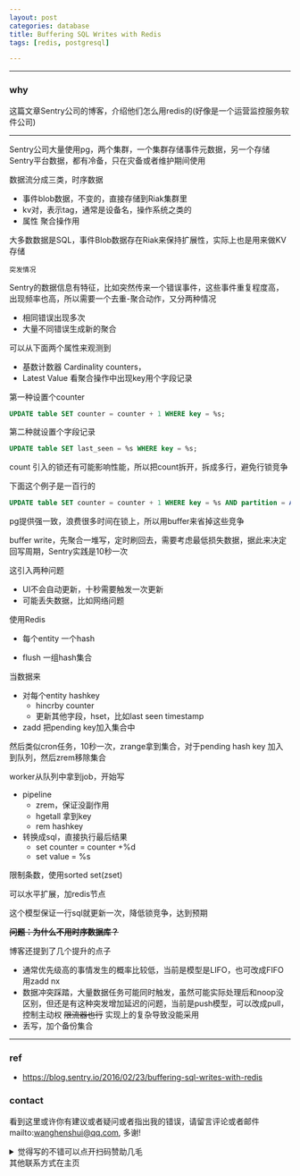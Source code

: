 ```yaml
---
layout: post
categories: database
title: Buffering SQL Writes with Redis
tags: [redis, postgresql]

---
```


  

---

### why

这篇文章Sentry公司的博客，介绍他们怎么用redis的(好像是一个运营监控服务软件公司)

----

Sentry公司大量使用pg，两个集群，一个集群存储事件元数据，另一个存储Sentry平台数据，都有冷备，只在灾备或者维护期间使用

数据流分成三类，时序数据

- 事件blob数据，不变的，直接存储到Riak集群里
- kv对，表示tag，通常是设备名，操作系统之类的
- 属性 聚合操作用

大多数数据是SQL，事件Blob数据存在Riak来保持扩展性，实际上也是用来做KV存储

`突发情况`

Sentry的数据信息有特征，比如突然传来一个错误事件，这些事件重复程度高，出现频率也高，所以需要一个去重-聚合动作，又分两种情况

- 相同错误出现多次
- 大量不同错误生成新的聚合

可以从下面两个属性来观测到

- 基数计数器 Cardinality counters，
- Latest Value 看聚合操作中出现key用个字段记录

第一种设置个counter

```sql
UPDATE table SET counter = counter + 1 WHERE key = %s;
```

第二种就设置个字段记录

 ```sql
UPDATE table SET last_seen = %s WHERE key = %s;
 ```

count 引入的锁还有可能影响性能，所以把count拆开，拆成多行，避免行锁竞争

下面这个例子是一百行的

```sql
UPDATE table SET counter = counter + 1 WHERE key = %s AND partition = ABS(RANDOM() * 100);
```

pg提供强一致，浪费很多时间在锁上，所以用buffer来省掉这些竞争

buffer write，先聚合一堆写，定时刷回去，需要考虑最低损失数据，据此来决定回写周期，Sentry实践是10秒一次

这引入两种问题

- UI不会自动更新，十秒需要触发一次更新
- 可能丢失数据，比如网络问题



使用Redis

- 每个entity 一个hash

- flush 一组hash集合

当数据来

- 对每个entity hashkey
  - hincrby counter
  - 更新其他字段，hset，比如last seen timestamp
- zadd 把pending key加入集合中

然后类似cron任务，10秒一次，zrange拿到集合，对于pending hash key 加入到队列，然后zrem移除集合

worker从队列中拿到job，开始写

- pipeline
  - zrem，保证没副作用
  - hgetall 拿到key
  - rem hashkey
- 转换成sql，直接执行最后结果 
  - set counter = counter +%d
  - set value = %s

限制条数，使用sorted set(zset)

可以水平扩展，加redis节点

这个模型保证一行sql就更新一次，降低锁竞争，达到预期

**~~问题：为什么不用时序数据库？~~**



博客还提到了几个提升的点子

- 通常优先级高的事情发生的概率比较低，当前是模型是LIFO，也可改成FIFO 用zadd nx
- 数据冲突踩踏，大量数据任务可能同时触发，虽然可能实际处理后和noop没区别，但还是有这种突发增加延迟的问题，当前是push模型，可以改成pull，控制主动权 ~~限流器也行~~ 实现上的复杂导致没能采用
- 丢写，加个备份集合

---


### ref

- <https://blog.sentry.io/2016/02/23/buffering-sql-writes-with-redis>

### contact

看到这里或许你有建议或者疑问或者指出我的错误，请留言评论或者邮件mailto:wanghenshui@qq.com, 多谢! 
<details>
<summary>觉得写的不错可以点开扫码赞助几毛</summary>
![微信转账](https://wanghenshui.github.io/assets/wepay.png)
</details>其他联系方式在主页
